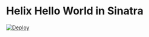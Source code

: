# Helix Hello World in Sinatra
[![Deploy](https://www.herokucdn.com/deploy/button.svg)](https://heroku.com/deploy)
